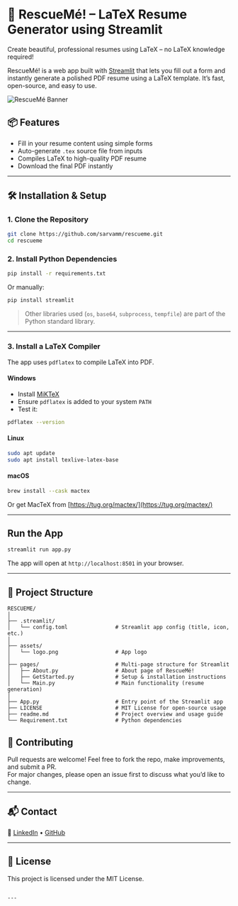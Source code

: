 # 🚀 RescueMé! – LaTeX Resume Generator using Streamlit

Create beautiful, professional resumes using LaTeX – no LaTeX knowledge required!

RescueMé! is a web app built with [Streamlit](https://streamlit.io/) that lets you fill out a form and instantly generate a polished PDF resume using a LaTeX template. It’s fast, open-source, and easy to use.

![RescueMé Banner](https://raw.githubusercontent.com/Sarvamm/rescueme/refs/heads/main/assets/logo.png)



## 📦 Features

- Fill in your resume content using simple forms  
- Auto-generate `.tex` source file from inputs  
- Compiles LaTeX to high-quality PDF resume  
- Download the final PDF instantly  

---

## 🛠 Installation & Setup

### 1. Clone the Repository

```bash
git clone https://github.com/sarvamm/rescueme.git
cd rescueme
```

### 2. Install Python Dependencies

```bash
pip install -r requirements.txt
```

Or manually:

```bash
pip install streamlit
```

> Other libraries used (`os`, `base64`, `subprocess`, `tempfile`) are part of the Python standard library.

---

### 3. Install a LaTeX Compiler

The app uses `pdflatex` to compile LaTeX into PDF.

#### Windows

- Install [MiKTeX](https://miktex.org/download)
- Ensure `pdflatex` is added to your system `PATH`
- Test it:

```bash
pdflatex --version
```

#### Linux

```bash
sudo apt update
sudo apt install texlive-latex-base
```

#### macOS

```bash
brew install --cask mactex
```

Or get MacTeX from [https://tug.org/mactex/](https://tug.org/mactex/)

---

##  Run the App

```bash
streamlit run app.py
```

The app will open at `http://localhost:8501` in your browser.

---

## 📁 Project Structure
```
RESCUEME/
│
├── .streamlit/
│   └── config.toml               # Streamlit app config (title, icon, etc.)
│
├── assets/
│   └── logo.png                  # App logo
│
├── pages/                        # Multi-page structure for Streamlit
│   ├── About.py                  # About page of RescueMé!
│   ├── GetStarted.py             # Setup & installation instructions
│   └── Main.py                   # Main functionality (resume generation)
│
├── App.py                        # Entry point of the Streamlit app
├── LICENSE                       # MIT License for open-source usage
├── readme.md                     # Project overview and usage guide
└── Requirement.txt               # Python dependencies
```

## 🤝 Contributing

Pull requests are welcome! Feel free to fork the repo, make improvements, and submit a PR.  
For major changes, please open an issue first to discuss what you’d like to change.

---

## 📬 Contact
 
🔗 [LinkedIn](https://www.linkedin.com/in/sarvamm) • [GitHub](https://github.com/sarvamm)

---

## 📃 License

This project is licensed under the MIT License.
```

---
